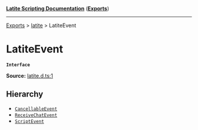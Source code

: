 [**Latite Scripting Documentation**](../../README.md) ([**Exports**](../../exports.md))

---

[Exports](../../exports.md) > [latite](../index.md) > LatiteEvent

# LatiteEvent

**`Interface`**

**Source:** [latite.d.ts:1](https://github.com/LatiteScripting/latitescripting.github.io/blob/eee19f3/definitions/latite.d.ts#L1)

## Hierarchy

- [`CancellableEvent`](interface.CancellableEvent.md)
- [`ReceiveChatEvent`](interface.ReceiveChatEvent.md)
- [`ScriptEvent`](interface.ScriptEvent.md)
